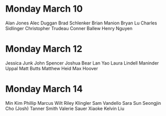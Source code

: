 # Monday March 10
Alan Jones
Alec Duggan
Brad Schlenker
Brian Manion
Bryan Lu
Charles Sidlinger
Christopher Trudeau
Conner Ballew
Henry Nguyen

# Monday March 12
Jessica Junk
John Spencer
Joshua Bear
Lan Yao
Laura Lindell
Maninder Uppal
Matt Butts
Matthew Heid
Max Hoover

# Monday March 14
Min Kim
Phillip Marcus Wilt
Riley Klingler
Sam Vandello
Sara Sun
Seongjin Cho (Josh)
Tanner Smith
Valerie Sauer
Xiaoke Kelvin Liu
